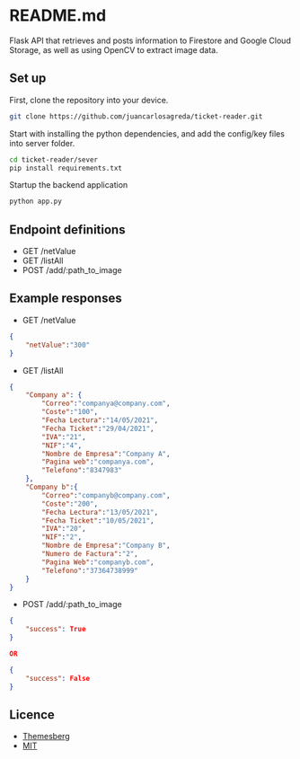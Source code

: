# README.md 

Flask API that retrieves and posts information to Firestore and Google Cloud Storage, as well as using OpenCV to extract image data.

## Set up

First, clone the repository into your device.

```bash
git clone https://github.com/juancarlosagreda/ticket-reader.git
```

Start with installing the python dependencies, and add the config/key files into server folder.

```bash
cd ticket-reader/sever
pip install requirements.txt
```

Startup the backend application

```bash
python app.py
```

## Endpoint definitions

- GET /netValue
- GET /listAll
- POST /add/:path_to_image

## Example responses

- GET /netValue

```json
{
    "netValue":"300"
}
```

- GET /listAll

```json
{
    "Company a": { 
        "Correo":"companya@company.com",
        "Coste":"100",
        "Fecha Lectura":"14/05/2021",
        "Fecha Ticket":"29/04/2021",
        "IVA":"21",
        "NIF":"4",
        "Nombre de Empresa":"Company A",
        "Pagina web":"companya.com",
        "Telefono":"8347983"
    },
    "Company b":{
        "Correo":"companyb@company.com",
        "Coste":"200",
        "Fecha Lectura":"13/05/2021",
        "Fecha Ticket":"10/05/2021",
        "IVA":"20",
        "NIF":"2",
        "Nombre de Empresa":"Company B",
        "Numero de Factura":"2",
        "Pagina Web":"companyb.com",
        "Telefono":"37364738999"
    }
}
```

- POST /add/:path_to_image

```json
{
    "success": True
}

OR

{
    "success": False
}
```

## Licence

- [Themesberg](https://github.com/themesberg/volt-react-dashboard)
- [MIT](https://themesberg.com/licensing#mit)